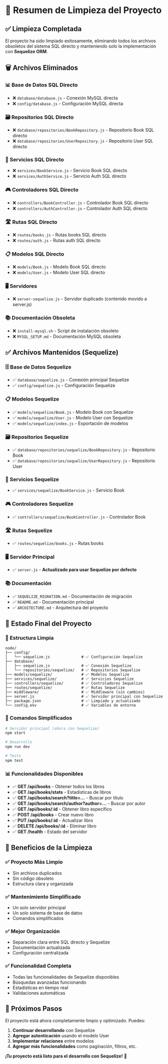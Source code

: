 # 🧹 Resumen de Limpieza del Proyecto

## ✅ Limpieza Completada

El proyecto ha sido limpiado exitosamente, eliminando todos los archivos obsoletos del sistema SQL directo y manteniendo solo la implementación con **Sequelize ORM**.

## 🗑️ Archivos Eliminados

### 📊 Base de Datos SQL Directo
- ❌ `database/database.js` - Conexión MySQL directa
- ❌ `config/database.js` - Configuración MySQL directa

### 🗃️ Repositorios SQL Directo
- ❌ `database/repositories/BookRepository.js` - Repositorio Book SQL directo
- ❌ `database/repositories/UserRepository.js` - Repositorio User SQL directo

### 🔧 Servicios SQL Directo
- ❌ `services/BookService.js` - Servicio Book SQL directo
- ❌ `services/AuthService.js` - Servicio Auth SQL directo

### 🎮 Controladores SQL Directo
- ❌ `controllers/BookController.js` - Controlador Book SQL directo
- ❌ `controllers/AuthController.js` - Controlador Auth SQL directo

### 🛣️ Rutas SQL Directo
- ❌ `routes/books.js` - Rutas books SQL directo
- ❌ `routes/auth.js` - Rutas auth SQL directo

### 📋 Modelos SQL Directo
- ❌ `models/Book.js` - Modelo Book SQL directo
- ❌ `models/User.js` - Modelo User SQL directo

### 🖥️ Servidores
- ❌ `server-sequelize.js` - Servidor duplicado (contenido movido a server.js)

### 📚 Documentación Obsoleta
- ❌ `install-mysql.sh` - Script de instalación obsoleto
- ❌ `MYSQL_SETUP.md` - Documentación MySQL obsoleta

## ✅ Archivos Mantenidos (Sequelize)

### 🗄️ Base de Datos Sequelize
- ✅ `database/sequelize.js` - Conexión principal Sequelize
- ✅ `config/sequelize.js` - Configuración Sequelize

### 📋 Modelos Sequelize
- ✅ `models/sequelize/Book.js` - Modelo Book con Sequelize
- ✅ `models/sequelize/User.js` - Modelo User con Sequelize
- ✅ `models/sequelize/index.js` - Exportación de modelos

### 🗃️ Repositorios Sequelize
- ✅ `database/repositories/sequelize/BookRepository.js` - Repositorio Book
- ✅ `database/repositories/sequelize/UserRepository.js` - Repositorio User

### 🔧 Servicios Sequelize
- ✅ `services/sequelize/BookService.js` - Servicio Book

### 🎮 Controladores Sequelize
- ✅ `controllers/sequelize/BookController.js` - Controlador Book

### 🛣️ Rutas Sequelize
- ✅ `routes/sequelize/books.js` - Rutas books

### 🖥️ Servidor Principal
- ✅ `server.js` - **Actualizado para usar Sequelize por defecto**

### 📚 Documentación
- ✅ `SEQUELIZE_MIGRATION.md` - Documentación de migración
- ✅ `README.md` - Documentación principal
- ✅ `ARCHITECTURE.md` - Arquitectura del proyecto

## 🚀 Estado Final del Proyecto

### 📁 Estructura Limpia
```
node/
├── config/
│   └── sequelize.js              # ✅ Configuración Sequelize
├── database/
│   ├── sequelize.js              # ✅ Conexión Sequelize
│   └── repositories/sequelize/   # ✅ Repositorios Sequelize
├── models/sequelize/             # ✅ Modelos Sequelize
├── services/sequelize/           # ✅ Servicios Sequelize
├── controllers/sequelize/        # ✅ Controladores Sequelize
├── routes/sequelize/             # ✅ Rutas Sequelize
├── middleware/                   # ✅ Middleware (sin cambios)
├── server.js                     # ✅ Servidor principal con Sequelize
├── package.json                  # ✅ Limpiado y actualizado
└── config.env                    # ✅ Variables de entorno
```

### 🎯 Comandos Simplificados
```bash
# Servidor principal (ahora con Sequelize)
npm start

# Desarrollo
npm run dev

# Tests
npm test
```

### 📊 Funcionalidades Disponibles
- ✅ **GET /api/books** - Obtener todos los libros
- ✅ **GET /api/books/stats** - Estadísticas de libros
- ✅ **GET /api/books/search?title=...** - Buscar por título
- ✅ **GET /api/books/search/author?author=...** - Buscar por autor
- ✅ **GET /api/books/:id** - Obtener libro específico
- ✅ **POST /api/books** - Crear nuevo libro
- ✅ **PUT /api/books/:id** - Actualizar libro
- ✅ **DELETE /api/books/:id** - Eliminar libro
- ✅ **GET /health** - Estado del servidor

## 🎉 Beneficios de la Limpieza

### ✅ **Proyecto Más Limpio**
- Sin archivos duplicados
- Sin código obsoleto
- Estructura clara y organizada

### ✅ **Mantenimiento Simplificado**
- Un solo servidor principal
- Un solo sistema de base de datos
- Comandos simplificados

### ✅ **Mejor Organización**
- Separación clara entre SQL directo y Sequelize
- Documentación actualizada
- Configuración centralizada

### ✅ **Funcionalidad Completa**
- Todas las funcionalidades de Sequelize disponibles
- Búsquedas avanzadas funcionando
- Estadísticas en tiempo real
- Validaciones automáticas

## 🚀 Próximos Pasos

El proyecto está ahora completamente limpio y optimizado. Puedes:

1. **Continuar desarrollando** con Sequelize
2. **Agregar autenticación** usando el modelo User
3. **Implementar relaciones** entre modelos
4. **Agregar más funcionalidades** como paginación, filtros, etc.

**¡Tu proyecto está listo para el desarrollo con Sequelize!** 🎉
